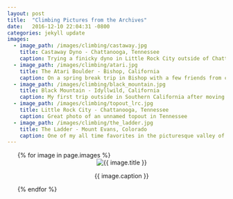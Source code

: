 ```yaml
---
layout: post
title:  "Climbing Pictures from the Archives"
date:   2016-12-10 22:04:31 -0800
categories: jekyll update
images:
  - image_path: /images/climbing/castaway.jpg
    title: Castaway Dyno - Chattanooga, Tennessee
    caption: Trying a finicky dyno in Little Rock City outside of Chattanooga, Tennessee
  - image_path: /images/climbing/atari.jpg
    title: The Atari Boulder - Bishop, California
    caption: On a spring break trip in Bishop with a few friends from college climbing something that looks a lot like the Atari logo...
  - image_path: /images/climbing/black_mountain.jpg
    title: Black Mountain - Idyllwild, California
    caption: My first trip outside in Southern California after moving to San Diego from Colorado
  - image_path: /images/climbing/topout_lrc.jpg
    title: Little Rock City - Chattanooga, Tennessee
    caption: Great photo of an unnamed topout in Tennessee
  - image_path: /images/climbing/the_ladder.jpg
    title: The Ladder - Mount Evans, Colorado
    caption: One of my all time favorites in the picturesque valley of Mount Evans, Colorado
---
```


<ul class="photo-gallery">
  {% for image in page.images %}
    <div style="display:block; margin-left: auto; margin-right: auto; text-align:center;">
      <img src="{{ image.image_path }}" alt="{{ image.title }}"/>
      <p>{{ image.caption }}</p>
    </div>
  {% endfor %}
</ul>
